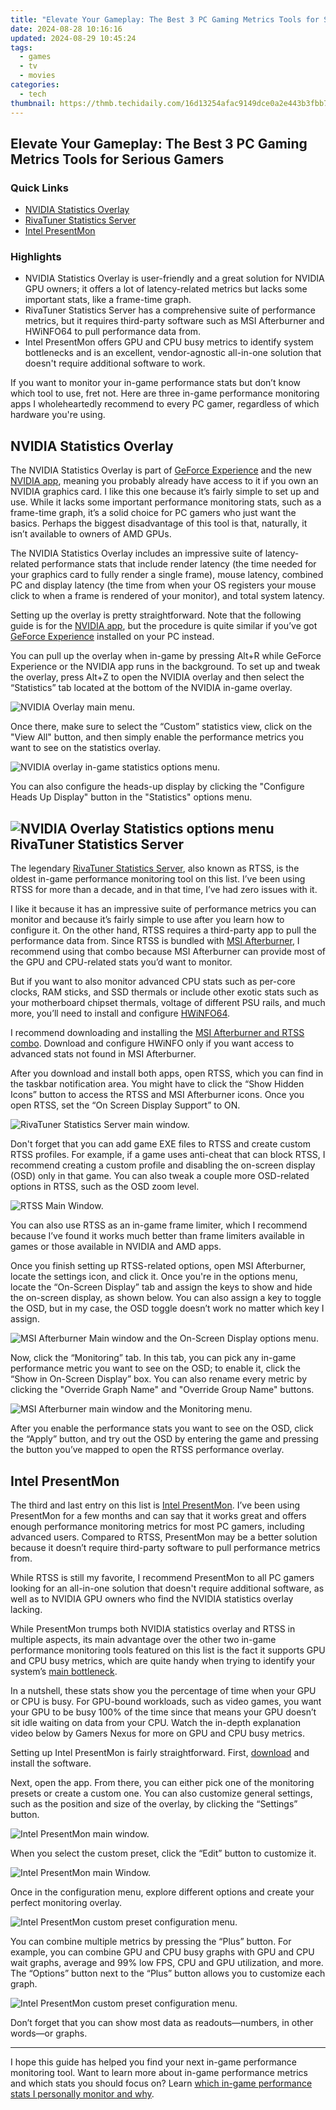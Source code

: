 ```yaml
---
title: "Elevate Your Gameplay: The Best 3 PC Gaming Metrics Tools for Serious Gamers"
date: 2024-08-28 10:16:16
updated: 2024-08-29 10:45:24
tags:
  - games
  - tv
  - movies
categories:
  - tech
thumbnail: https://thmb.techidaily.com/16d13254afac9149dce0a2e443b3fbb7f20249bb61b5f6680c7797d944c293aa.jpg
---
```


## Elevate Your Gameplay: The Best 3 PC Gaming Metrics Tools for Serious Gamers

### Quick Links

* [NVIDIA Statistics Overlay](https://android-location-track.techidaily.com/in-2024-top-7-phone-number-locators-to-track-vivo-y27-4g-location-drfone-by-drfone-virtual-android/)
* [RivaTuner Statistics Server](https://techtrends.techidaily.com/1722898306507-quick-solutions-for-getting-netflix-back-up-on-your-lg-tv-19-tips-inside/)
* [Intel PresentMon](https://extra-approaches.techidaily.com/updated-mastering-photo-editing-removing-backdrops-with-picsart/)

### Highlights

* NVIDIA Statistics Overlay is user-friendly and a great solution for NVIDIA GPU owners; it offers a lot of latency-related metrics but lacks some important stats, like a frame-time graph.
* RivaTuner Statistics Server has a comprehensive suite of performance metrics, but it requires third-party software such as MSI Afterburner and HWiNFO64 to pull performance data from.
* Intel PresentMon offers GPU and CPU busy metrics to identify system bottlenecks and is an excellent, vendor-agnostic all-in-one solution that doesn't require additional software to work.

 If you want to monitor your in-game performance stats but don’t know which tool to use, fret not. Here are three in-game performance monitoring apps I wholeheartedly recommend to every PC gamer, regardless of which hardware you're using.

##  NVIDIA Statistics Overlay

 The NVIDIA Statistics Overlay is part of [GeForce Experience](https://iphone-unlock.techidaily.com/in-2024-how-to-unlock-iphone-13-pro-with-an-apple-watch-and-what-to-do-if-it-doesnt-work-drfone-by-drfone-ios/) and the new [NVIDIA app](https://screen-mirror.techidaily.com/in-2024-how-to-use-allshare-cast-to-turn-on-screen-mirroring-on-lava-blaze-curve-5g-drfone-by-drfone-android/), meaning you probably already have access to it if you own an NVIDIA graphics card. I like this one because it’s fairly simple to set up and use. While it lacks some important performance monitoring stats, such as a frame-time graph, it’s a solid choice for PC gamers who just want the basics. Perhaps the biggest disadvantage of this tool is that, naturally, it isn’t available to owners of AMD GPUs.

 The NVIDIA Statistics Overlay includes an impressive suite of latency-related performance stats that include render latency (the time needed for your graphics card to fully render a single frame), mouse latency, combined PC and display latency (the time from when your OS registers your mouse click to when a frame is rendered of your monitor), and total system latency.

 Setting up the overlay is pretty straightforward. Note that the following guide is for the [NVIDIA app](https://www.nvidia.com/en-eu/software/nvidia-app/), but the procedure is quite similar if you’ve got [GeForce Experience](https://www.nvidia.com/en-eu/geforce/geforce-experience/) installed on your PC instead.

 You can pull up the overlay when in-game by pressing Alt+R while GeForce Experience or the NVIDIA app runs in the background. To set up and tweak the overlay, press Alt+Z to open the NVIDIA overlay and then select the “Statistics” tab located at the bottom of the NVIDIA in-game overlay.

![NVIDIA Overlay main menu.](https://static1.howtogeekimages.com/wordpress/wp-content/uploads/2024/06/3-in-game-performance-monitoring-tools-i-recommend-to-every-pc-gamer-01.png) 

 Once there, make sure to select the “Custom” statistics view, click on the "View All" button, and then simply enable the performance metrics you want to see on the statistics overlay.

![NVIDIA overlay in-game statistics options menu.](https://static1.howtogeekimages.com/wordpress/wp-content/uploads/2024/06/3-in-game-performance-monitoring-tools-i-recommend-to-every-pc-gamer-03.png) 

 You can also configure the heads-up display by clicking the "Configure Heads Up Display" button in the "Statistics" options menu.

## ![NVIDIA Overlay Statistics options menu](https://static0.howtogeekimages.com/wordpress/wp-content/uploads/2024/06/3-in-game-performance-monitoring-tools-i-recommend-to-every-pc-gamer-02.png) RivaTuner Statistics Server

 The legendary [RivaTuner Statistics Server](https://www.guru3d.com/page/rivatuner-rtss-homepage/), also known as RTSS, is the oldest in-game performance monitoring tool on this list. I’ve been using RTSS for more than a decade, and in that time, I’ve had zero issues with it.

 I like it because it has an impressive suite of performance metrics you can monitor and because it’s fairly simple to use after you learn how to configure it. On the other hand, RTSS requires a third-party app to pull the performance data from. Since RTSS is bundled with [MSI Afterburner](https://www.msi.com/Landing/afterburner/graphics-cards), I recommend using that combo because MSI Afterburner can provide most of the GPU and CPU-related stats you’d want to monitor.

 But if you want to also monitor advanced CPU stats such as per-core clocks, RAM sticks, and SSD thermals or include other exotic stats such as your motherboard chipset thermals, voltage of different PSU rails, and much more, you’ll need to install and configure [HWiNFO64](https://www.hwinfo.com/download/).

 I recommend downloading and installing the [MSI Afterburner and RTSS combo](http://www.msi.com/Landing/afterburner/graphics-cards). Download and configure HWiNFO only if you want access to advanced stats not found in MSI Afterburner.

 After you download and install both apps, open RTSS, which you can find in the taskbar notification area. You might have to click the “Show Hidden Icons” button to access the RTSS and MSI Afterburner icons. Once you open RTSS, set the “On Screen Display Support” to ON.

![RivaTuner Statistics Server main window.](https://static1.howtogeekimages.com/wordpress/wp-content/uploads/2024/06/3-in-game-performance-monitoring-tools-i-recommend-to-every-pc-gamer-004.png) 

 Don't forget that you can add game EXE files to RTSS and create custom RTSS profiles. For example, if a game uses anti-cheat that can block RTSS, I recommend creating a custom profile and disabling the on-screen display (OSD) only in that game. You can also tweak a couple more OSD-related options in RTSS, such as the OSD zoom level.

![RTSS Main Window.](https://static1.howtogeekimages.com/wordpress/wp-content/uploads/2024/06/3-in-game-performance-monitoring-tools-i-recommend-to-every-pc-gamer-04.png) 

 You can also use RTSS as an in-game frame limiter, which I recommend because I’ve found it works much better than frame limiters available in games or those available in NVIDIA and AMD apps.

 Once you finish setting up RTSS-related options, open MSI Afterburner, locate the settings icon, and click it. Once you're in the options menu, locate the “On-Screen Display” tab and assign the keys to show and hide the on-screen display, as shown below. You can also assign a key to toggle the OSD, but in my case, the OSD toggle doesn’t work no matter which key I assign.

![MSI Afterburner Main window and the On-Screen Display options menu.](https://static1.howtogeekimages.com/wordpress/wp-content/uploads/2024/06/3-in-game-performance-monitoring-tools-i-recommend-to-every-pc-gamer-05.png) 

 Now, click the “Monitoring” tab. In this tab, you can pick any in-game performance metric you want to see on the OSD; to enable it, click the “Show in On-Screen Display” box. You can also rename every metric by clicking the "Override Graph Name" and "Override Group Name" buttons.

![MSI Afterburner main window and the Monitoring menu.](https://static1.howtogeekimages.com/wordpress/wp-content/uploads/2024/06/3-in-game-performance-monitoring-tools-i-recommend-to-every-pc-gamer-06-2.png) 

 After you enable the performance stats you want to see on the OSD, click the “Apply” button, and try out the OSD by entering the game and pressing the button you’ve mapped to open the RTSS performance overlay.

##  Intel PresentMon

 The third and last entry on this list is [Intel PresentMon](https://game.intel.com/us/intel-presentmon/). I’ve been using PresentMon for a few months and can say that it works great and offers enough performance monitoring metrics for most PC gamers, including advanced users. Compared to RTSS, PresentMon may be a better solution because it doesn’t require third-party software to pull performance metrics from.

 While RTSS is still my favorite, I recommend PresentMon to all PC gamers looking for an all-in-one solution that doesn't require additional software, as well as to NVIDIA GPU owners who find the NVIDIA statistics overlay lacking.

 While PresentMon trumps both NVIDIA statistics overlay and RTSS in multiple aspects, its main advantage over the other two in-game performance monitoring tools featured on this list is the fact it supports GPU and CPU busy metrics, which are quite handy when trying to identify your system’s [main bottleneck](https://tech-recovery.techidaily.com/troubleshooting-windows-11-what-to-do-if-your-system-fails-to-shut-down/).

 In a nutshell, these stats show you the percentage of time when your GPU or CPU is busy. For GPU-bound workloads, such as video games, you want your GPU to be busy 100% of the time since that means your GPU doesn’t sit idle waiting on data from your CPU. Watch the in-depth explanation video below by Gamers Nexus for more on GPU and CPU busy metrics.

 Setting up Intel PresentMon is fairly straightforward. First, [download](http://game.intel.com/us/intel-presentmon/) and install the software.

 Next, open the app. From there, you can either pick one of the monitoring presets or create a custom one. You can also customize general settings, such as the position and size of the overlay, by clicking the “Settings” button.

![Intel PresentMon main window.](https://static1.howtogeekimages.com/wordpress/wp-content/uploads/2024/06/3-in-game-performance-monitoring-tools-i-recommend-to-every-pc-gamer-007.png) 

 When you select the custom preset, click the “Edit” button to customize it.

![Intel PresentMon main Window.](https://static1.howtogeekimages.com/wordpress/wp-content/uploads/2024/06/3-in-game-performance-monitoring-tools-i-recommend-to-every-pc-gamer-07.png) 

 Once in the configuration menu, explore different options and create your perfect monitoring overlay.

![Intel PresentMon custom preset configuration menu.](https://static1.howtogeekimages.com/wordpress/wp-content/uploads/2024/06/3-in-game-performance-monitoring-tools-i-recommend-to-every-pc-gamer-08.png) 

 You can combine multiple metrics by pressing the “Plus” button. For example, you can combine GPU and CPU busy graphs with GPU and CPU wait graphs, average and 99% low FPS, CPU and GPU utilization, and more. The “Options” button next to the “Plus” button allows you to customize each graph.

![Intel PresentMon custom preset configuration menu.](https://static1.howtogeekimages.com/wordpress/wp-content/uploads/2024/06/3-in-game-performance-monitoring-tools-i-recommend-to-every-pc-gamer-09.png) 

 Don’t forget that you can show most data as readouts—numbers, in other words—or graphs.

---

 I hope this guide has helped you find your next in-game performance monitoring tool. Want to learn more about in-game performance metrics and which stats you should focus on? Learn [which in-game performance stats I personally monitor and why](https://video-screen-grab.techidaily.com/iobit-screen-recorder-review-and-alternative/).

<ins class="adsbygoogle"
     style="display:block"
     data-ad-format="autorelaxed"
     data-ad-client="ca-pub-7571918770474297"
     data-ad-slot="1223367746"></ins>



<ins class="adsbygoogle"
     style="display:block"
     data-ad-client="ca-pub-7571918770474297"
     data-ad-slot="8358498916"
     data-ad-format="auto"
     data-full-width-responsive="true"></ins>
